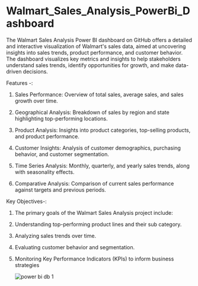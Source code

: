 # Walmart_Sales_Analysis_PowerBi_Dashboard

The Walmart Sales Analysis Power BI dashboard on GitHub offers a detailed and interactive visualization of Walmart's sales data, aimed at uncovering insights into sales trends, product performance, and customer behavior.
The dashboard visualizes key metrics and insights to help stakeholders understand sales trends, identify opportunities for growth, and make data-driven decisions.

Features -:

1. Sales Performance: Overview of total sales, average sales, and sales growth over time.

2. Geographical Analysis: Breakdown of sales by region and state highlighting top-performing locations.

3. Product Analysis: Insights into product categories, top-selling products, and product performance.

4. Customer Insights: Analysis of customer demographics, purchasing behavior, and customer segmentation.

5. Time Series Analysis: Monthly, quarterly, and yearly sales trends, along with seasonality effects.

6. Comparative Analysis: Comparison of current sales performance against targets and previous periods.


Key Objectives-:

1. The primary goals of the Walmart Sales Analysis project include:

2. Understanding top-performing product lines and their sub category.

3. Analyzing sales trends over time.

4. Evaluating customer behavior and segmentation.

5. Monitoring Key Performance Indicators (KPIs) to inform business strategies

   ![power bi db 1](https://github.com/user-attachments/assets/458af834-b098-46ba-aa2c-c1846f7c0675)

